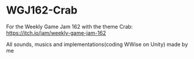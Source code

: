 # WGJ162-Crab
For the Weekly Game Jam 162 with the theme Crab: https://itch.io/jam/weekly-game-jam-162

All sounds, musics and implementations(coding WWise on Unity) made by me
